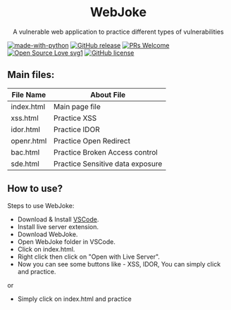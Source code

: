 <h1 align="center">WebJoke</h1>
<p align="center">A vulnerable web application to practice different types of vulnerabilities</p>

[![made-with-python](https://img.shields.io/badge/Made%20with-Python-1f425f.svg)](https://www.python.org/)
[![GitHub release](https://img.shields.io/github/release/DevanshRaghav75/WebJoke.svg)](https://GitHub.com/DevanshRaghav75/WebJoke/releases/)
[![PRs Welcome](https://img.shields.io/badge/PRs-welcome-brightgreen.svg?style=flat-square)](http://makeapullrequest.com)
[![Open Source Love svg1](https://badges.frapsoft.com/os/v1/open-source.svg?v=103)](https://github.com/ellerbrock/open-source-badges/)
[![GitHub license](https://img.shields.io/github/license/DevanshRaghav75/WebJoke.svg)](https://github.com/DevanshRaghav75/WebJoke/blob/master/LICENSE.md)

## Main files:

|File Name | About File                     |  
|----------|--------------------------------|
|index.html|Main page file                  |
|xss.html  |Practice XSS                    |
|idor.html |Practice IDOR                   |
|openr.html|Practice Open Redirect          |
|bac.html  |Practice Broken Access control  |
|sde.html  |Practice Sensitive data exposure|

## How to use?

Steps to use WebJoke:
* Download & Install <a href="https://code.visualstudio.com/download">VSCode</a>.
* Install live server extension.
* Download WebJoke.
* Open WebJoke folder in VSCode.
* Click on index.html.
* Right click then click on "Open with Live Server".
* Now you can see some buttons like - XSS, IDOR, You can simply click and practice.

or 

* Simply click on index.html and practice
